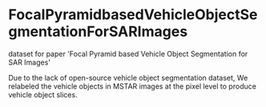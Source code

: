 # FocalPyramidbasedVehicleObjectSegmentationForSARImages
dataset for paper 'Focal Pyramid based Vehicle Object Segmentation for SAR Images'

Due to the lack of open-source vehicle object segmentation dataset, We relabeled the vehicle objects in MSTAR images at the pixel level to produce vehicle object slices.
